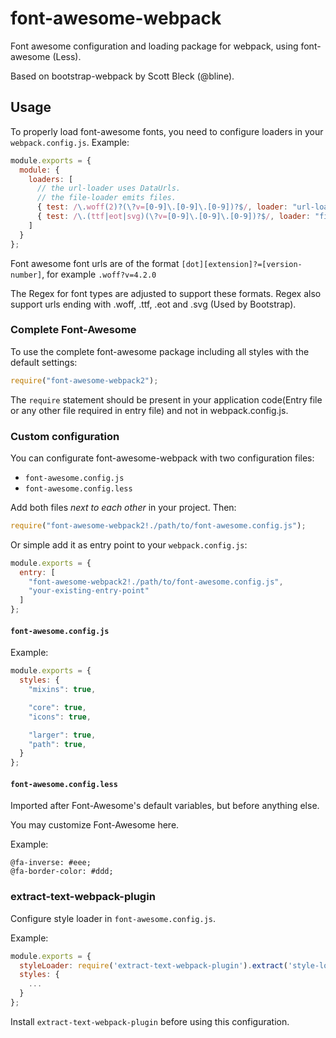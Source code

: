 font-awesome-webpack
====================

Font awesome configuration and loading package for webpack, using font-awesome (Less).

Based on bootstrap-webpack by Scott Bleck (@bline).

Usage
-----

To properly load font-awesome fonts, you need to configure loaders in your `webpack.config.js`. Example:

``` javascript
module.exports = {
  module: {
    loaders: [
      // the url-loader uses DataUrls.
      // the file-loader emits files.
      { test: /\.woff(2)?(\?v=[0-9]\.[0-9]\.[0-9])?$/, loader: "url-loader?limit=10000&mimetype=application/font-woff" },
      { test: /\.(ttf|eot|svg)(\?v=[0-9]\.[0-9]\.[0-9])?$/, loader: "file-loader" }
    ]
  }
};
```

Font awesome font urls are of the format `[dot][extension]?=[version-number]`, for example `.woff?v=4.2.0`

The Regex for font types are adjusted to support these formats. Regex also support urls ending with .woff, .ttf, .eot and .svg (Used by Bootstrap).

### Complete Font-Awesome

To use the complete font-awesome package including all styles with the default settings:

``` javascript
require("font-awesome-webpack2");
```

The `require` statement should be present in your application code(Entry file or any other file required in entry file) and not in webpack.config.js.

### Custom configuration

You can configurate font-awesome-webpack with two configuration files:

* `font-awesome.config.js`
* `font-awesome.config.less`

Add both files *next to each other* in your project. Then:

``` javascript
require("font-awesome-webpack2!./path/to/font-awesome.config.js");
```

Or simple add it as entry point to your `webpack.config.js`:

``` javascript
module.exports = {
  entry: [
    "font-awesome-webpack2!./path/to/font-awesome.config.js",
    "your-existing-entry-point"
  ]
};
```

#### `font-awesome.config.js`

Example:

``` javascript
module.exports = {
  styles: {
    "mixins": true,

    "core": true,
    "icons": true,

    "larger": true,
    "path": true,
  }
};
```

#### `font-awesome.config.less`

Imported after Font-Awesome's default variables, but before anything else.

You may customize Font-Awesome here.

Example:

``` less
@fa-inverse: #eee;
@fa-border-color: #ddd;
```

### extract-text-webpack-plugin

Configure style loader in `font-awesome.config.js`.

Example:

``` javascript
module.exports = {
  styleLoader: require('extract-text-webpack-plugin').extract('style-loader', 'css-loader!less-loader'),
  styles: {
    ...
  }
};
```

Install `extract-text-webpack-plugin` before using this configuration.
